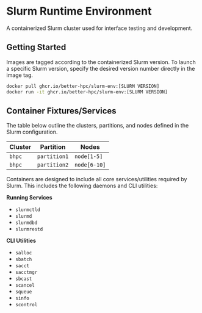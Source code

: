 # Slurm Runtime Environment

A containerized Slurm cluster used for interface testing and development.

## Getting Started

Images are tagged according to the containerized Slurm version.
To launch a specific Slurm version, specify the desired version number directly in the image tag.

```bash
docker pull ghcr.io/better-hpc/slurm-env:[SLURM VERSION]
docker run -it ghcr.io/better-hpc/slurm-env:[SLURM VERSION]
```

## Container Fixtures/Services

The table below outline the clusters, partitions, and nodes defined in the Slurm configuration.

| Cluster | Partition    | Nodes        |
|---------|--------------|--------------|
| `bhpc`  | `partition1` | `node[1-5]`  |
| `bhpc`  | `partition2` | `node[6-10]` |

Containers are designed to include all core services/utilities required by Slurm.
This includes the following daemons and CLI utilities:

**Running Services**
- `slurmctld`
- `slurmd`
- `slurmdbd`
- `slurmrestd`

**CLI Utilities**
- `salloc`
- `sbatch`
- `sacct`
- `sacctmgr`
- `sbcast`
- `scancel`
- `squeue`
- `sinfo`
- `scontrol`

